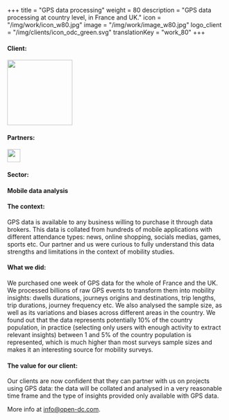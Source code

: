 +++
title = "GPS data processing"
weight = 80
description = "GPS data processing at country level, in France and UK."
icon = "/img/work/icon_w80.jpg"
image = "/img/work/image_w80.jpg"
logo_client = "/img/clients/icon_odc_green.svg"
translationKey = "work_80"
+++

<!-- Client -->
<div class="row">
	<div class="col-sm-3"><h4>Client:</h4></div>
	<div class="col-sm-3"><a href = "https://www.open-dc.com" target="_blank"> <img src="/img/clients/icon_odc_green.svg" width="150px"/></a></div>	
</div>	


<!-- Partner -->
<div class="row">
	<div class="col-sm-3"><h4>Partners:</h4></div>
	<div class="col-sm-3"><a href = "https://www.pangandchiu.com/home" target="_blank"/> <img src="/img/clients/icon_pang_and_chiu.svg" height="30px"/></a></div>
</div>	

<!-- Sector -->
<div class="row">
	<div class="col-sm-3"><h4>Sector:</h4></div>
	<div class="col-sm-3"> <h4>Mobile data analysis</h4></div>
	<div class="col-sm-3"></div>
</div>	

<h4>The context:</h4> 
<p>

GPS data is available to any business willing to purchase it through data brokers. This data is collated from hundreds of mobile applications with different attendance types: news, online shopping, socials medias, games, sports etc.
Our partner and us were curious to fully understand this data strengths and limitations in the context of mobility studies.

</p>

<h4>What we did:</h4>
<p>

We purchased one week of GPS data for the whole of France and the UK. We processed billions of raw GPS events to transform them into mobility insights: dwells durations, journeys origins and destinations, trip lengths, trip durations, journey frequency etc.
We also analysed the sample size, as well as its variations and biases across different areas in the country. We found out that the data represents potentially 10% of the country population, in practice (selecting only users with enough activity to extract relevant insights) between 1 and 5% of the country population is represented, which is much higher than most surveys sample sizes and makes it an interesting source for mobility surveys.

</p>

<h4>The value for our client:</h4>
<p>

Our clients are now confident that they can partner with us on projects using GPS data: the data will be collated and analysed in a very reasonable time frame and the type of insights provided only available with GPS data.

More info at <a href="info@open-dc.com" target="_blank" >info@open-dc.com</a>.

</p>
